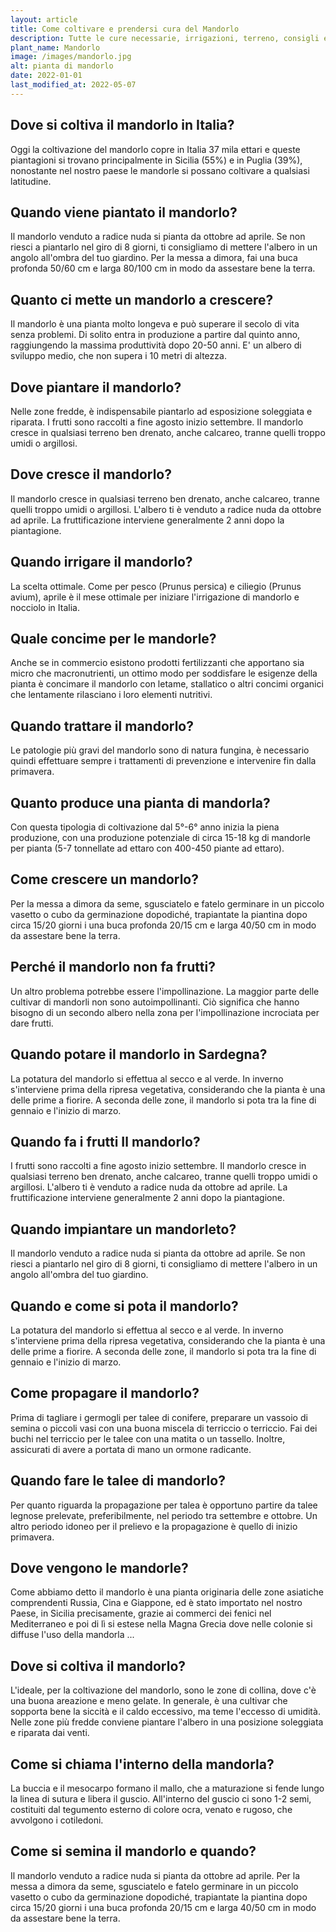 ```yaml
---
layout: article
title: Come coltivare e prendersi cura del Mandorlo
description: Tutte le cure necessarie, irrigazioni, terreno, consigli e molto altro sulla coltivazione del Mandorlo
plant_name: Mandorlo
image: /images/mandorlo.jpg
alt: pianta di mandorlo
date: 2022-01-01
last_modified_at: 2022-05-07
---
```


## Dove si coltiva il mandorlo in Italia?

Oggi la coltivazione del mandorlo copre in Italia 37 mila ettari e queste piantagioni si trovano principalmente in Sicilia (55%) e in Puglia (39%), nonostante nel nostro paese le mandorle si possano coltivare a qualsiasi latitudine.

## Quando viene piantato il mandorlo?

Il mandorlo venduto a radice nuda si pianta da ottobre ad aprile. Se non riesci a piantarlo nel giro di 8 giorni, ti consigliamo di mettere l'albero in un angolo all'ombra del tuo giardino. Per la messa a dimora, fai una buca profonda 50/60 cm e larga 80/100 cm in modo da assestare bene la terra.

## Quanto ci mette un mandorlo a crescere?

Il mandorlo è una pianta molto longeva e può superare il secolo di vita senza problemi. Di solito entra in produzione a partire dal quinto anno, raggiungendo la massima produttività dopo 20-50 anni. E' un albero di sviluppo medio, che non supera i 10 metri di altezza.

## Dove piantare il mandorlo?

Nelle zone fredde, è indispensabile piantarlo ad esposizione soleggiata e riparata. I frutti sono raccolti a fine agosto inizio settembre. Il mandorlo cresce in qualsiasi terreno ben drenato, anche calcareo, tranne quelli troppo umidi o argillosi.

## Dove cresce il mandorlo?

Il mandorlo cresce in qualsiasi terreno ben drenato, anche calcareo, tranne quelli troppo umidi o argillosi. L'albero ti è venduto a radice nuda da ottobre ad aprile. La fruttificazione interviene generalmente 2 anni dopo la piantagione.

## Quando irrigare il mandorlo?

La scelta ottimale. Come per pesco (Prunus persica) e ciliegio (Prunus avium), aprile è il mese ottimale per iniziare l'irrigazione di mandorlo e nocciolo in Italia.

## Quale concime per le mandorle?

Anche se in commercio esistono prodotti fertilizzanti che apportano sia micro che macronutrienti, un ottimo modo per soddisfare le esigenze della pianta è concimare il mandorlo con letame, stallatico o altri concimi organici che lentamente rilasciano i loro elementi nutritivi.

## Quando trattare il mandorlo?

 Le patologie più gravi del mandorlo sono di natura fungina, è necessario quindi effettuare sempre i trattamenti di prevenzione e intervenire fin dalla primavera.

## Quanto produce una pianta di mandorla?

Con questa tipologia di coltivazione dal 5°-6° anno inizia la piena produzione, con una produzione potenziale di circa 15-18 kg di mandorle per pianta (5-7 tonnellate ad ettaro con 400-450 piante ad ettaro).

## Come crescere un mandorlo?

 Per la messa a dimora da seme, sgusciatelo e fatelo germinare in un piccolo vasetto o cubo da germinazione dopodiché, trapiantate la piantina dopo circa 15/20 giorni i una buca profonda 20/15 cm e larga 40/50 cm in modo da assestare bene la terra.

## Perché il mandorlo non fa frutti?

Un altro problema potrebbe essere l'impollinazione. La maggior parte delle cultivar di mandorli non sono autoimpollinanti. Ciò significa che hanno bisogno di un secondo albero nella zona per l'impollinazione incrociata per dare frutti.

## Quando potare il mandorlo in Sardegna?

 La potatura del mandorlo si effettua al secco e al verde. In inverno s'interviene prima della ripresa vegetativa, considerando che la pianta è una delle prime a fiorire. A seconda delle zone, il mandorlo si pota tra la fine di gennaio e l'inizio di marzo.

## Quando fa i frutti Il mandorlo?

 I frutti sono raccolti a fine agosto inizio settembre. Il mandorlo cresce in qualsiasi terreno ben drenato, anche calcareo, tranne quelli troppo umidi o argillosi. L'albero ti è venduto a radice nuda da ottobre ad aprile. La fruttificazione interviene generalmente 2 anni dopo la piantagione.

## Quando impiantare un mandorleto?

Il mandorlo venduto a radice nuda si pianta da ottobre ad aprile. Se non riesci a piantarlo nel giro di 8 giorni, ti consigliamo di mettere l'albero in un angolo all'ombra del tuo giardino.

## Quando e come si pota il mandorlo?

La potatura del mandorlo si effettua al secco e al verde. In inverno s'interviene prima della ripresa vegetativa, considerando che la pianta è una delle prime a fiorire. A seconda delle zone, il mandorlo si pota tra la fine di gennaio e l'inizio di marzo.

## Come propagare il mandorlo?

 Prima di tagliare i germogli per talee di conifere, preparare un vassoio di semina o piccoli vasi con una buona miscela di terriccio o terriccio. Fai dei buchi nel terriccio per le talee con una matita o un tassello. Inoltre, assicurati di avere a portata di mano un ormone radicante.

## Quando fare le talee di mandorlo?

Per quanto riguarda la propagazione per talea è opportuno partire da talee legnose prelevate, preferibilmente, nel periodo tra settembre e ottobre. Un altro periodo idoneo per il prelievo e la propagazione è quello di inizio primavera.

## Dove vengono le mandorle?

Come abbiamo detto il mandorlo è una pianta originaria delle zone asiatiche comprendenti Russia, Cina e Giappone, ed è stato importato nel nostro Paese, in Sicilia precisamente, grazie ai commerci dei fenici nel Mediterraneo e poi di lì si estese nella Magna Grecia dove nelle colonie si diffuse l'uso della mandorla ...

## Dove si coltiva il mandorlo?

L'ideale, per la coltivazione del mandorlo, sono le zone di collina, dove c'è una buona areazione e meno gelate. In generale, è una cultivar che sopporta bene la siccità e il caldo eccessivo, ma teme l'eccesso di umidità. Nelle zone più fredde conviene piantare l'albero in una posizione soleggiata e riparata dai venti.

## Come si chiama l'interno della mandorla?

La buccia e il mesocarpo formano il mallo, che a maturazione si fende lungo la linea di sutura e libera il guscio. All'interno del guscio ci sono 1-2 semi, costituiti dal tegumento esterno di colore ocra, venato e rugoso, che avvolgono i cotiledoni.

## Come si semina il mandorlo e quando?

Il mandorlo venduto a radice nuda si pianta da ottobre ad aprile. Per la messa a dimora da seme, sgusciatelo e fatelo germinare in un piccolo vasetto o cubo da germinazione dopodiché, trapiantate la piantina dopo circa 15/20 giorni i una buca profonda 20/15 cm e larga 40/50 cm in modo da assestare bene la terra.

